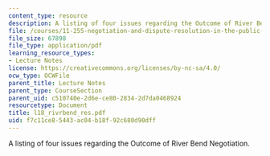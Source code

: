 ```yaml
---
content_type: resource
description: A listing of four issues regarding the Outcome of River Bend Negotiation.
file: /courses/11-255-negotiation-and-dispute-resolution-in-the-public-sector-spring-2005/f7c11ce85443ac04b18f92c680d90dff_l18_rivrbend_res.pdf
file_size: 67898
file_type: application/pdf
learning_resource_types:
- Lecture Notes
license: https://creativecommons.org/licenses/by-nc-sa/4.0/
ocw_type: OCWFile
parent_title: Lecture Notes
parent_type: CourseSection
parent_uid: c510740e-2d6e-ce80-2834-2d7da0468924
resourcetype: Document
title: l18_rivrbend_res.pdf
uid: f7c11ce8-5443-ac04-b18f-92c680d90dff
---
```

A listing of four issues regarding the Outcome of River Bend Negotiation.